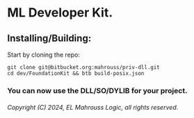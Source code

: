 # ML Developer Kit.

## Installing/Building:

Start by cloning the repo:

```
git clone git@bitbucket.org:mahrouss/priv-dll.git
cd dev/FoundationKit && btb build-posix.json
```

###  You can now use the DLL/SO/DYLIB for your project.

###### Copyright (C) 2024, EL Mahrouss Logic, all rights reserved.
